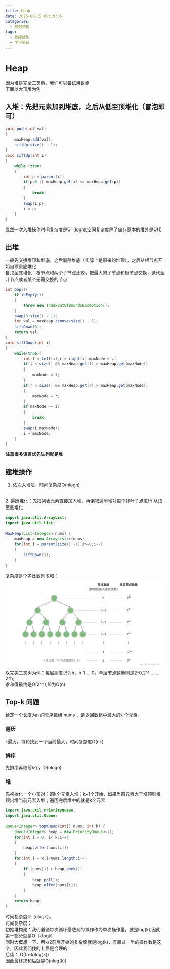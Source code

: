 ```yaml
---
title: Heap
date: 2025-09-15 09:19:35
categories:
  - 数据结构
tags:
  - 数据结构
  - 学习笔记
---
```


# Heap
因为堆是完全二叉树，我们可以尝试用数组
<br>
下面以大顶堆为例
<br>

<!-- more -->

## 入堆：先把元素加到堆底，之后从低至顶堆化（冒泡即可）
```java
void push(int val)
{
    maxHeap.add(val);
    siftUp(size() - 1);
}
void siftUp(int i)
{
    while (true)
    {
        int p = parent(i);
        if(p<0 || maxHeap.get(i) <= maxHeap.get(p))
        {
            break;
        }
        swap(i,p);
        i = p;
    }
}
```
显然一次入堆操作时间复杂度是O（logn),空间复杂度除了储存原本的堆外是O(1)
<br>
## 出堆
一般先交换堆顶和堆底，之后删除堆底（实际上是原来的堆顶），之后从根节点开始自顶置底堆化
<br>
自顶至底堆化：根节点和两个子节点比较，把最大的子节点和根节点交换，迭代至叶节点或者某个无需交换的节点
```java
int pop(){
    if(isEmpty())
    {
        throw new IndexOutOfBoundsException();
    }
    swap(0,size() - 1);
    int val = maxHeap.remove(size() - 1);
    siftDown(0);
    return val;
}
void siftDown(int i)
{
    while(true){
        int l = left(i),r = right(i),maxNode = i;
        if(l < size() && maxHeap.get(l) > maxHeap.get(maxNode))
        {
            maxNode = l;
        }
        if(r < size() && maxHeap.get(r) > maxHeap.get(maxNode))
        {
            maxNode = r;
        }
        if(maxNode == i)
        {
            break;
        }
        swap(i,maxNode);
        i = maxNode;
    }
}
```
**注意很多语言优先队列就是堆**
## 建堆操作
1. 依次入堆法，时间复杂度O(nlogn)
<br>
2. 遍历堆化：先把列表元素直接加入堆，再倒叙遍历堆对每个非叶子点进行 从顶至底堆化

```java
import java.util.ArrayList;
import java.util.List;

MaxHeap(List<Integer> nums) {
    maxHeap = new ArrayList<>(nums);
    for(int i = parent(size() -1);i>=0;i--)
    {
        siftDown(i);
    }
}
```
复杂度是个差比数列求和：<br>![img.png](img.png)
以完美二叉树为例：每层高度记为h，h-1 … 0，单层节点数量则是2^0,2^1 ……2^h;<br>
求和得最终是O(2^h),即为O(n).
## Top-k 问题
给定一个长度为n 的无序数组 nums ，请返回数组中最大的k 个元素。
### 遍历
k遍历，每轮找到一个当前最大，时间复杂度O(nk)
### 排序
先排序再取前k个，O(nlogn)
### 堆
先初始化一个小顶对；前k个元素入堆；k+1个开始，如果当前元素大于堆顶则堆顶出堆当前元素入堆；遍历完后堆中的就是k个元素

```java
import java.util.PriorityQueue;
import java.util.Queue;

Queue<Integer> topKHeap(int[] nums, int k) {
    Queue<Integer> heap = new PriorityQueue<>();
    for(int i = 0; i< k;i++)
    {
        heap.offer(nums[i]);
    }
    for(int i = k;i<nums.length;i++)
    {
        if (nums[i] > heap.peek())
        {
            heap.poll();
            heap.offer(nums[i]);
        }
    }
    return heap;
}

```
时间复杂度O（nlogk）。<br>
时间复杂度：<br>
初始堆构建：我们遵循每次循环最悲观的操作作为单次操作量，就是log(k),因此第一部分就是O（klogk)
<br>
同时大概想一下，再k/2前后开始的复杂度就是log(k)，有超过一半的操作数是这个，因此我们找的上届是合理的
<br>
后续： O((n-k)log(k))
<br>
因此最终求和后就是O(nlog(k))